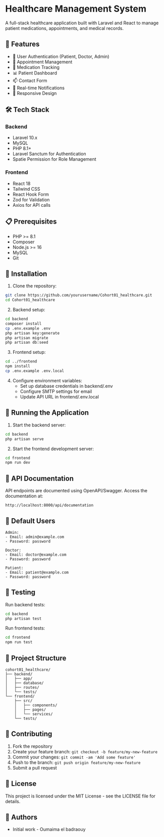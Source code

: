 # Healthcare Management System

A full-stack healthcare application built with Laravel and React to manage patient medications, appointments, and medical records.

## 🚀 Features

- 👥 User Authentication (Patient, Doctor, Admin)
- 📅 Appointment Management
- 💊 Medication Tracking
- 📊 Patient Dashboard
- 📫 Contact Form
- 🔔 Real-time Notifications
- 📱 Responsive Design

## 🛠 Tech Stack

### Backend
- Laravel 10.x
- MySQL
- PHP 8.1+
- Laravel Sanctum for Authentication
- Spatie Permission for Role Management

### Frontend
- React 18
- Tailwind CSS
- React Hook Form
- Zod for Validation
- Axios for API calls

## 📋 Prerequisites

- PHP >= 8.1
- Composer
- Node.js >= 16
- MySQL
- Git

## 🔧 Installation

1. Clone the repository:
```bash
git clone https://github.com/yourusername/Cohort01_healthcare.git
cd Cohort01_healthcare
```

2. Backend setup:
```bash
cd backend
composer install
cp .env.example .env
php artisan key:generate
php artisan migrate
php artisan db:seed
```

3. Frontend setup:
```bash
cd ../frontend
npm install
cp .env.example .env.local
```

4. Configure environment variables:
   - Set up database credentials in backend/.env
   - Configure SMTP settings for email
   - Update API URL in frontend/.env.local

## 🚀 Running the Application

1. Start the backend server:
```bash
cd backend
php artisan serve
```

2. Start the frontend development server:
```bash
cd frontend
npm run dev
```

## 📝 API Documentation

API endpoints are documented using OpenAPI/Swagger. Access the documentation at:
```
http://localhost:8000/api/documentation
```

## 🔐 Default Users

```
Admin:
- Email: admin@example.com
- Password: password

Doctor:
- Email: doctor@example.com
- Password: password

Patient:
- Email: patient@example.com
- Password: password
```

## 🧪 Testing

Run backend tests:
```bash
cd backend
php artisan test
```

Run frontend tests:
```bash
cd frontend
npm run test
```

## 📁 Project Structure

```
cohort01_healthcare/
├── backend/
│   ├── app/
│   ├── database/
│   ├── routes/
│   └── tests/
└── frontend/
    ├── src/
    │   ├── components/
    │   ├── pages/
    │   └── services/
    └── tests/
```

## 👥 Contributing

1. Fork the repository
2. Create your feature branch: `git checkout -b feature/my-new-feature`
3. Commit your changes: `git commit -am 'Add some feature'`
4. Push to the branch: `git push origin feature/my-new-feature`
5. Submit a pull request

## 📄 License

This project is licensed under the MIT License - see the LICENSE file for details.

## 👤 Authors

- Initial work - Oumaima el badraouy


